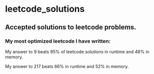 # leetcode_solutions
## Accepted solutions to leetcode problems.

### My most optimized leetcode I have written:
My answer to 9 beats 95% of leetcode solutions in runtime and 48% in memory.

My answer to 217 beats 66% in runtime and 52% in memory.
